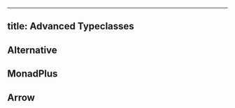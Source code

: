 ------------------------
title: Advanced Typeclasses
------------------------

## Alternative

## MonadPlus

## Arrow
